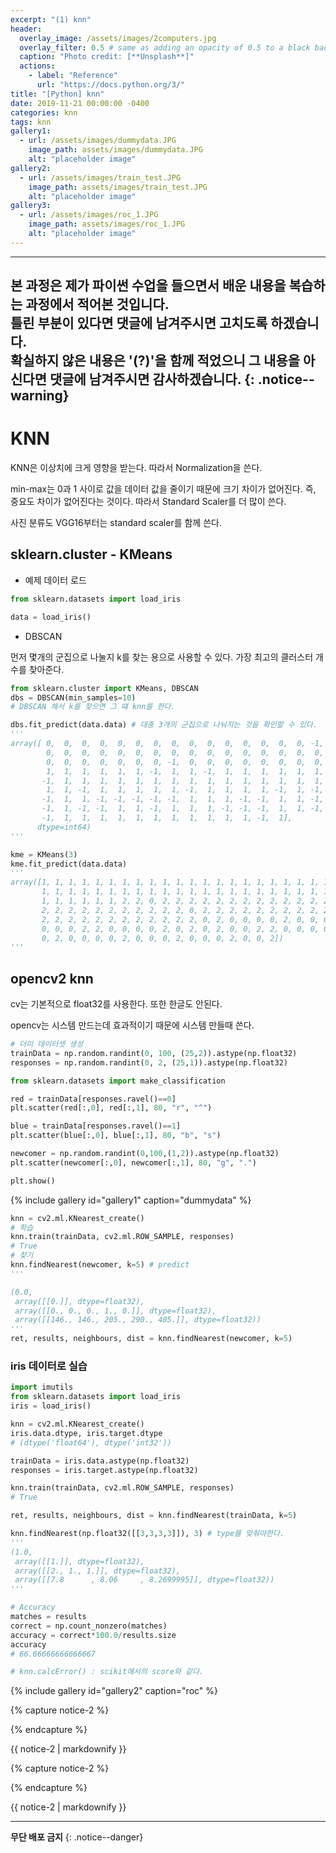 ```yaml
---
excerpt: "(1) knn"
header:
  overlay_image: /assets/images/2computers.jpg
  overlay_filter: 0.5 # same as adding an opacity of 0.5 to a black background
  caption: "Photo credit: [**Unsplash**]"
  actions:
    - label: "Reference"
      url: "https://docs.python.org/3/"
title: "[Python] knn"
date: 2019-11-21 00:00:00 -0400
categories: knn
tags: knn
gallery1:
  - url: /assets/images/dummydata.JPG
    image_path: assets/images/dummydata.JPG
    alt: "placeholder image"
gallery2:
  - url: /assets/images/train_test.JPG
    image_path: assets/images/train_test.JPG
    alt: "placeholder image"
gallery3:
  - url: /assets/images/roc_1.JPG
    image_path: assets/images/roc_1.JPG
    alt: "placeholder image"    
---
```


---
**본 과정은 제가 파이썬 수업을 들으면서 배운 내용을 복습하는 과정에서 적어본 것입니다.<br> 틀린 부분이 있다면 댓글에 남겨주시면 고치도록 하겠습니다.<br> 확실하지 않은 내용은 '(?)'을 함께 적었으니 그 내용을 아신다면 댓글에 남겨주시면 감사하겠습니다.** 
{: .notice--warning}
--- 

# KNN 

KNN은 이상치에 크게 영향을 받는다. 따라서 Normalization을 쓴다. 

min-max는 0과 1 사이로 값을 데이터 값을 줄이기 때문에 크기 차이가 없어진다. 즉, 중요도 차이가 없어진다는 것이다. 
따라서 Standard Scaler를 더 많이 쓴다. 

사진 분류도 VGG16부터는 standard scaler를 함께 쓴다. 

## sklearn.cluster - KMeans

- 예제 데이터 로드

```python
from sklearn.datasets import load_iris

data = load_iris()
```

- DBSCAN 

먼저 몇개의 군집으로 나눌지 k를 찾는 용으로 사용할 수 있다. 가장 최고의 클러스터 개수를 찾아준다. 

```python
from sklearn.cluster import KMeans, DBSCAN
dbs = DBSCAN(min_samples=10)
# DBSCAN 해서 k를 찾으면 그 떄 knn를 한다. 

dbs.fit_predict(data.data) # 대충 3개의 군집으로 나눠지는 것을 확인할 수 있다.
'''
array([ 0,  0,  0,  0,  0,  0,  0,  0,  0,  0,  0,  0,  0,  0,  0, -1,  0,
        0,  0,  0,  0,  0,  0,  0,  0,  0,  0,  0,  0,  0,  0,  0,  0,  0,
        0,  0,  0,  0,  0,  0,  0, -1,  0,  0,  0,  0,  0,  0,  0,  0,  1,
        1,  1,  1,  1,  1,  1, -1,  1,  1, -1,  1,  1,  1,  1,  1,  1,  1,
       -1,  1,  1,  1,  1,  1,  1,  1,  1,  1,  1,  1,  1,  1,  1,  1,  1,
        1,  1, -1,  1,  1,  1,  1,  1, -1,  1,  1,  1,  1, -1,  1, -1,  1,
       -1,  1,  1, -1, -1, -1, -1, -1,  1,  1,  1, -1, -1,  1,  1, -1, -1,
       -1,  1, -1, -1,  1,  1, -1,  1,  1,  1, -1, -1, -1,  1,  1, -1, -1,
       -1,  1,  1,  1,  1,  1,  1,  1,  1,  1,  1,  1, -1,  1],
      dtype=int64)
'''
```

```python
kme = KMeans(3)
kme.fit_predict(data.data)
'''
array([1, 1, 1, 1, 1, 1, 1, 1, 1, 1, 1, 1, 1, 1, 1, 1, 1, 1, 1, 1, 1, 1,
       1, 1, 1, 1, 1, 1, 1, 1, 1, 1, 1, 1, 1, 1, 1, 1, 1, 1, 1, 1, 1, 1,
       1, 1, 1, 1, 1, 1, 2, 2, 0, 2, 2, 2, 2, 2, 2, 2, 2, 2, 2, 2, 2, 2,
       2, 2, 2, 2, 2, 2, 2, 2, 2, 2, 2, 0, 2, 2, 2, 2, 2, 2, 2, 2, 2, 2,
       2, 2, 2, 2, 2, 2, 2, 2, 2, 2, 2, 2, 0, 2, 0, 0, 0, 0, 2, 0, 0, 0,
       0, 0, 0, 2, 2, 0, 0, 0, 0, 2, 0, 2, 0, 2, 0, 0, 2, 2, 0, 0, 0, 0,
       0, 2, 0, 0, 0, 0, 2, 0, 0, 0, 2, 0, 0, 0, 2, 0, 0, 2])
'''
```

## opencv2 knn

cv는 기본적으로 float32를 사용한다. 또한 한글도 안된다. 

opencv는 시스템 만드는데 효과적이기 때문에 시스템 만들때 쓴다. 

```python
# 더미 데이터셋 생성
trainData = np.random.randint(0, 100, (25,2)).astype(np.float32)
responses = np.random.randint(0, 2, (25,1)).astype(np.float32)

from sklearn.datasets import make_classification

red = trainData[responses.ravel()==0]
plt.scatter(red[:,0], red[:,1], 80, "r", "^")

blue = trainData[responses.ravel()==1]
plt.scatter(blue[:,0], blue[:,1], 80, "b", "s")

newcomer = np.random.randint(0,100,(1,2)).astype(np.float32)
plt.scatter(newcomer[:,0], newcomer[:,1], 80, "g", ".")

plt.show()
```

{% include gallery id="gallery1" caption="dummydata" %}



```python
knn = cv2.ml.KNearest_create()
# 학습
knn.train(trainData, cv2.ml.ROW_SAMPLE, responses)
# True
# 찾기
knn.findNearest(newcomer, k=5) # predict
'''

(0.0,
 array([[0.]], dtype=float32),
 array([[0., 0., 0., 1., 0.]], dtype=float32),
 array([[146., 146., 205., 290., 405.]], dtype=float32))
'''
ret, results, neighbours, dist = knn.findNearest(newcomer, k=5)
```


### iris 데이터로 실습 

```python
import imutils
from sklearn.datasets import load_iris
iris = load_iris()

knn = cv2.ml.KNearest_create()
iris.data.dtype, iris.target.dtype
# (dtype('float64'), dtype('int32'))

trainData = iris.data.astype(np.float32)
responses = iris.target.astype(np.float32)

knn.train(trainData, cv2.ml.ROW_SAMPLE, responses)
# True

ret, results, neighbours, dist = knn.findNearest(trainData, k=5)

knn.findNearest(np.float32([[3,3,3,3]]), 3) # type를 맞춰야한다. 
'''
(1.0,
 array([[1.]], dtype=float32),
 array([[2., 1., 1.]], dtype=float32),
 array([[7.8      , 8.06     , 8.2699995]], dtype=float32))
'''

# Accuracy
matches = results
correct = np.count_nonzero(matches)
accuracy = correct*100.0/results.size
accuracy 
# 66.66666666666667

# knn.calcError() : scikit에서의 score와 같다. 
```


{% include gallery id="gallery2" caption="roc" %}



{% capture notice-2 %}

{% endcapture %}

<div class="notice">{{ notice-2 | markdownify }}</div>






{% capture notice-2 %}

{% endcapture %}

<div class="notice">{{ notice-2 | markdownify }}</div>




---
**무단 배포 금지** 
{: .notice--danger}
